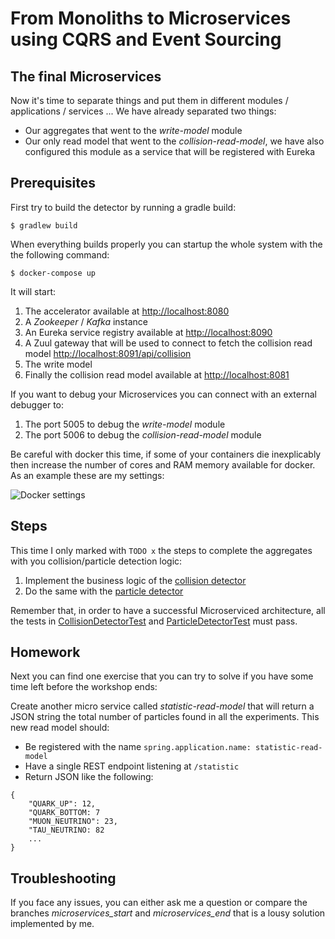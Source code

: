 # From Monoliths to Microservices using CQRS and Event Sourcing

## The final Microservices

Now it's time to separate things and put them in different modules / applications / services ... We have already separated
two things:
* Our aggregates that went to the *write-model* module
* Our only read model that went to the *collision-read-model*, we have also configured this module as a service that will be
registered with Eureka

## Prerequisites

First try to build the detector by running a gradle build:

```shell
$ gradlew build
```

When everything builds properly you can startup the whole system with the the following command:

```shell
$ docker-compose up
```

It will start:
1. The accelerator available at [http://localhost:8080](http://localhost:8080)
2. A *Zookeeper* / *Kafka* instance
3. An Eureka service registry available at [http://localhost:8090](http://localhost:8090)
4. A Zuul gateway that will be used to connect to fetch the collision read model [http://localhost:8091/api/collision](http://localhost:8091/api/collision)
5. The write model
6. Finally the collision read model available at [http://localhost:8081](http://localhost:8081)

If you want to debug your Microservices you can connect with an external debugger to:
1. The port 5005 to debug the *write-model* module
2. The port 5006 to debug the *collision-read-model* module

Be careful with docker this time, if some of your containers die inexplicably then increase the number of cores and RAM memory available for docker. As an example these
are my settings:

![Docker settings](https://raw.githubusercontent.com/manuel-alvarez-alvarez/microservices-workshop/microservices_start/docker-config.png)


## Steps

This time I only marked with ```TODO x``` the steps to complete the aggregates with you collision/particle detection logic:

1. Implement the business logic of the [collision detector](https://github.com/manuel-alvarez-alvarez/microservices-workshop/blob/microservices_start/write-model/src/main/java/es/malvarez/microservices/wm/aggregate/CollisionDetector.java)         
2. Do the same with the [particle detector](https://github.com/manuel-alvarez-alvarez/microservices-workshop/blob/microservices_start/write-model/src/main/java/es/malvarez/microservices/wm/aggregate/ParticleDetector.java)

Remember that, in order to have a successful Microserviced architecture, all the tests in [CollisionDetectorTest](https://github.com/manuel-alvarez-alvarez/microservices-workshop/blob/microservices_start/write-model/src/test/java/es/malvarez/microservices/wm/aggregate/CollisionDetectorTest.java)
and [ParticleDetectorTest](https://github.com/manuel-alvarez-alvarez/microservices-workshop/blob/microservices_start/write-model/src/test/java/es/malvarez/microservices/wm/aggregate/ParticleDetectorTest.java) must pass.


## Homework

Next you can find one exercise that you can try to solve if you have some time left before the workshop ends:

Create another micro service called *statistic-read-model* that will return a JSON string the total number of particles found in all the experiments. 
This new read model should:
* Be registered with the name ```spring.application.name: statistic-read-model```
* Have a single REST endpoint listening at ```/statistic```
* Return JSON like the following:

``` 
{
    "QUARK_UP": 12,
    "QUARK_BOTTOM: 7
    "MUON_NEUTRINO": 23,
    "TAU_NEUTRINO: 82
    ...
}
```

## Troubleshooting

If you face any issues, you can either ask me a question or compare the branches *microservices_start* and *microservices_end* that is a lousy solution implemented by me.






